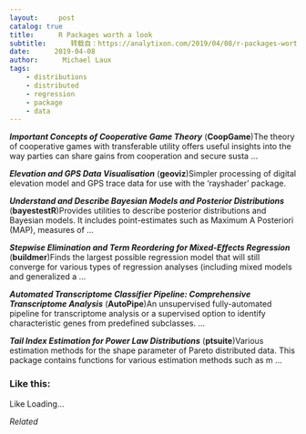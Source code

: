 ```yaml
---
layout:     post
catalog: true
title:      R Packages worth a look
subtitle:      转载自：https://analytixon.com/2019/04/08/r-packages-worth-a-look-1480/
date:      2019-04-08
author:      Michael Laux
tags:
    - distributions
    - distributed
    - regression
    - package
    - data
---
```


***Important Concepts of Cooperative Game Theory*** (**CoopGame**)The theory of cooperative games with transferable utility offers useful insights into the way parties can share gains from cooperation and secure susta …

***Elevation and GPS Data Visualisation*** (**geoviz**)Simpler processing of digital elevation model and GPS trace data for use with the ‘rayshader’ package.

***Understand and Describe Bayesian Models and Posterior Distributions*** (**bayestestR**)Provides utilities to describe posterior distributions and Bayesian models. It includes point-estimates such as Maximum A Posteriori (MAP), measures of …

***Stepwise Elimination and Term Reordering for Mixed-Effects Regression*** (**buildmer**)Finds the largest possible regression model that will still converge for various types of regression analyses (including mixed models and generalized a …

***Automated Transcriptome Classifier Pipeline: Comprehensive Transcriptome Analysis*** (**AutoPipe**)An unsupervised fully-automated pipeline for transcriptome analysis or a supervised option to identify characteristic genes from predefined subclasses. …

***Tail Index Estimation for Power Law Distributions*** (**ptsuite**)Various estimation methods for the shape parameter of Pareto distributed data. This package contains functions for various estimation methods such as m …





### Like this:

Like Loading...


*Related*

